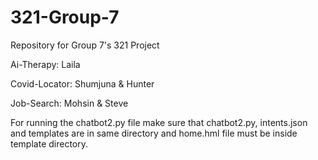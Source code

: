 # 321-Group-7
Repository for Group 7's 321 Project

Ai-Therapy:     Laila

Covid-Locator:  Shumjuna & Hunter

Job-Search:     Mohsin & Steve


For running the chatbot2.py file make sure that chatbot2.py, intents.json and templates are in same directory and home.hml file must be inside template directory.

